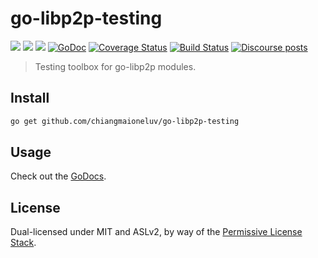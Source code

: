 # go-libp2p-testing

[![](https://img.shields.io/badge/made%20by-Protocol%20Labs-blue.svg?style=flat-square)](https://protocol.ai)
[![](https://img.shields.io/badge/project-libp2p-yellow.svg?style=flat-square)](https://libp2p.io/)
[![](https://img.shields.io/badge/freenode-%23libp2p-yellow.svg?style=flat-square)](http://webchat.freenode.net/?channels=%23libp2p)
[![GoDoc](https://godoc.org/github.com/chiangmaioneluv/go-libp2p-testing?status.svg)](https://godoc.org/github.com/chiangmaioneluv/go-libp2p-testing)
[![Coverage Status](https://coveralls.io/repos/github/libp2p/go-libp2p-testing/badge.svg?branch=master)](https://coveralls.io/github/libp2p/go-libp2p-testing?branch=master)
[![Build Status](https://travis-ci.org/libp2p/go-libp2p-testing.svg?branch=master)](https://travis-ci.org/libp2p/go-libp2p-testing)
[![Discourse posts](https://img.shields.io/discourse/https/discuss.libp2p.io/posts.svg)](https://discuss.libp2p.io)

> Testing toolbox for go-libp2p modules.

## Install

```sh
go get github.com/chiangmaioneluv/go-libp2p-testing
```

## Usage

Check out the [GoDocs](https://godoc.org/github.com/chiangmaioneluv/go-libp2p-testing).

## License

Dual-licensed under MIT and ASLv2, by way of the [Permissive License Stack](https://protocol.ai/blog/announcing-the-permissive-license-stack/).

